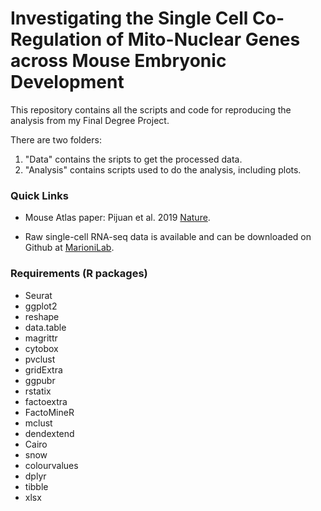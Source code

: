 # Investigating the Single Cell Co-Regulation of Mito-Nuclear Genes across Mouse Embryonic Development

This repository contains all the scripts and code for reproducing the analysis from my Final Degree Project. 

There are two folders:
  1. "Data" contains the sripts to get the processed data.
  2. "Analysis" contains scripts used to do the analysis, including plots.

### Quick Links

- Mouse Atlas paper: Pijuan et al. 2019 [Nature](https://www.nature.com/articles/s41586-019-0933-9).

- Raw single-cell RNA-seq data is available and can be downloaded on Github at [MarioniLab](https://github.com/MarioniLab/EmbryoTimecourse2018).

### Requirements (R packages)

- Seurat
- ggplot2
- reshape
- data.table
- magrittr
- cytobox
- pvclust
- gridExtra
- ggpubr
- rstatix
- factoextra
- FactoMineR
- mclust
- dendextend
- Cairo
- snow
- colourvalues
- dplyr
- tibble
- xlsx
